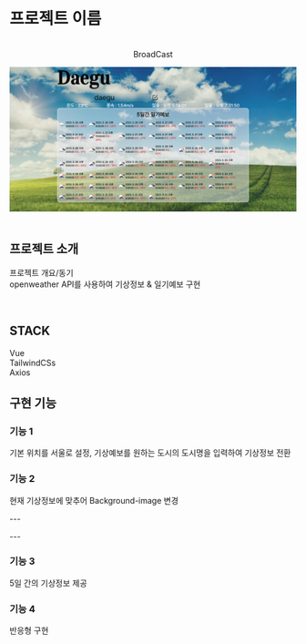 

# 프로젝트 이름

<p align="center">
  <br>
  BroadCast

![Broadcast Thumbnail](./public/broadcast.png)  
  <br>
</p>


## 프로젝트 소개

<p align="justify">
프로젝트 개요/동기
<br>
openweather API를 사용하여 기상정보 & 일기예보 구현 

</p>

<br>

## STACK

Vue
<br>
TailwindCSs
<br>
Axios

## 구현 기능

### 기능 1
기본 위치를 서울로 설정, 기상예보를 원하는 도시의 도시명을 입력하여 기상정보 전환
### 기능 2
현재 기상정보에 맞추어 Background-image 변경
<br>

---<div class="w-full h-max bg-fixed overflow-hidden" :style="{ backgroundImage: 'url(' + require(`@/assets/images/${weatherIcon}.jpg`) + ')' }">---
  
### 기능 3
5일 간의 기상정보 제공
### 기능 4
반응형 구현
<br>


<p align="justify">

</p>

<br>

